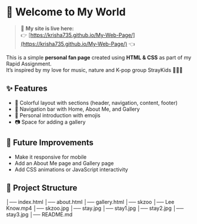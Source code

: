 # 🌸 Welcome to My World  

> 🚀 **My site is live here:**  
> 👉 [https://krisha735.github.io/My-Web-Page/](https://krisha735.github.io/My-Web-Page/) 👈  

This is a simple **personal fan page** created using **HTML & CSS** as part of my Rapid Assignment.  
It’s inspired by my love for music, nature and K-pop group StrayKids 💜🌊✨  

## ✨ Features
- 🎨 Colorful layout with sections (header, navigation, content, footer)  
- 📌 Navigation bar with Home, About Me, and Gallery  
- 📝 Personal introduction with emojis  
- 📷 Space for adding a gallery  

## 🚀 Future Improvements
- Make it responsive for mobile  
- Add an About Me page and Gallery page  
- Add CSS animations or JavaScript interactivity  

## 📂 Project Structure
│── index.html
│── about.html
│── gallery.html
│── skzoo
│── Lee Know.mp4
│── skzoo.jpg
│── stay.jpg
│── stay1.jpg
│── stay2.jpg
│── stay3.jpg
│── README.md
